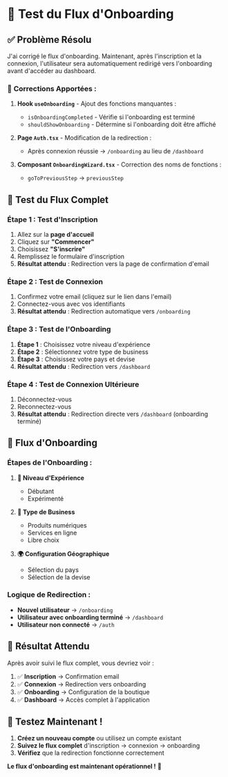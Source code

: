# 🧪 Test du Flux d'Onboarding

## ✅ **Problème Résolu**

J'ai corrigé le flux d'onboarding. Maintenant, après l'inscription et la connexion, l'utilisateur sera automatiquement redirigé vers l'onboarding avant d'accéder au dashboard.

### 🔧 **Corrections Apportées :**

1. **Hook `useOnboarding`** - Ajout des fonctions manquantes :
   - `isOnboardingCompleted` - Vérifie si l'onboarding est terminé
   - `shouldShowOnboarding` - Détermine si l'onboarding doit être affiché

2. **Page `Auth.tsx`** - Modification de la redirection :
   - Après connexion réussie → `/onboarding` au lieu de `/dashboard`

3. **Composant `OnboardingWizard.tsx`** - Correction des noms de fonctions :
   - `goToPreviousStep` → `previousStep`

## 🧪 **Test du Flux Complet**

### **Étape 1 : Test d'Inscription**
1. Allez sur la **page d'accueil**
2. Cliquez sur **"Commencer"**
3. Choisissez **"S'inscrire"**
4. Remplissez le formulaire d'inscription
5. **Résultat attendu** : Redirection vers la page de confirmation d'email

### **Étape 2 : Test de Connexion**
1. Confirmez votre email (cliquez sur le lien dans l'email)
2. Connectez-vous avec vos identifiants
3. **Résultat attendu** : Redirection automatique vers `/onboarding`

### **Étape 3 : Test de l'Onboarding**
1. **Étape 1** : Choisissez votre niveau d'expérience
2. **Étape 2** : Sélectionnez votre type de business
3. **Étape 3** : Choisissez votre pays et devise
4. **Résultat attendu** : Redirection vers `/dashboard`

### **Étape 4 : Test de Connexion Ultérieure**
1. Déconnectez-vous
2. Reconnectez-vous
3. **Résultat attendu** : Redirection directe vers `/dashboard` (onboarding terminé)

## 🔄 **Flux d'Onboarding**

### **Étapes de l'Onboarding :**

1. **🎯 Niveau d'Expérience**
   - Débutant
   - Expérimenté

2. **🏢 Type de Business**
   - Produits numériques
   - Services en ligne
   - Libre choix

3. **🌍 Configuration Géographique**
   - Sélection du pays
   - Sélection de la devise

### **Logique de Redirection :**

- **Nouvel utilisateur** → `/onboarding`
- **Utilisateur avec onboarding terminé** → `/dashboard`
- **Utilisateur non connecté** → `/auth`

## 🎯 **Résultat Attendu**

Après avoir suivi le flux complet, vous devriez voir :

1. ✅ **Inscription** → Confirmation email
2. ✅ **Connexion** → Redirection vers onboarding
3. ✅ **Onboarding** → Configuration de la boutique
4. ✅ **Dashboard** → Accès complet à l'application

## 🚀 **Testez Maintenant !**

1. **Créez un nouveau compte** ou utilisez un compte existant
2. **Suivez le flux complet** d'inscription → connexion → onboarding
3. **Vérifiez** que la redirection fonctionne correctement

**Le flux d'onboarding est maintenant opérationnel !** 🎉
